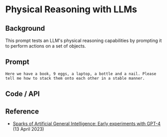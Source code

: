 # Physical Reasoning with LLMs 


## Background
This prompt tests an LLM's physical reasoning capabilities by prompting it to perform actions on a set of objects.

## Prompt
```
Here we have a book, 9 eggs, a laptop, a bottle and a nail. Please tell me how to stack them onto each other in a stable manner.
```

## Code / API



## Reference
- [Sparks of Artificial General Intelligence: Early experiments with GPT-4](https://arxiv.org/abs/2303.12712) (13 April 2023)